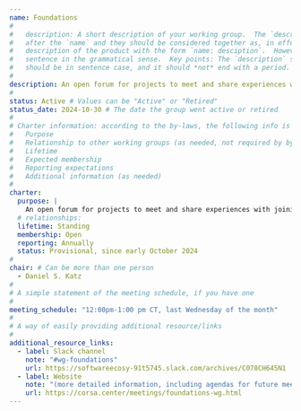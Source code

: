```yaml
---
name: Foundations
#
#   description: A short description of your working group.  The `description` is always shown immediately 
#   after the `name` and they should be considered together as, in effect constructing a sentence-length 
#   description of the product with the form `name: desciption`.  However it does not need to be a complete 
#   sentence in the grammatical sense.  Key points: The `description` should *not* repeat the `name`, it 
#   should be in sentence case, and it should *not* end with a period.
# 
description: An open forum for projects to meet and share experiences with joining or membership in an open-source software foundation
#
status: Active # Values can be "Active" or "Retired"
status_date: 2024-10-30 # The date the group went active or retired
#
# Charter information: according to the by-laws, the following info is expected:
#   Purpose
#   Relationship to other working groups (as needed, not required by by-laws)
#   Lifetime
#   Expected membership
#   Reporting expectations
#   Additional information (as needed)
#
charter:
  purpose: |
    An open forum for projects to meet and share experiences with joining or membership in an open-source software foundation (e.g., NumFOCUS, High Performance Software Foundation, etc.)
  # relationships: 
  lifetime: Standing
  membership: Open
  reporting: Annually
  status: Provisional, since early October 2024
#
chair: # Can be more than one person
  - Daniel S. Katz
#
# A simple statement of the meeting schedule, if you have one
#
meeting_schedule: "12:00pm-1:00 pm CT, last Wednesday of the month"
#
# A way of easily providing additional resource/links
#
additional_resource_links:
  - label: Slack channel
    note: "#wg-foundations"
    url: https://softwareecosy-91t5745.slack.com/archives/C078CH645N1
  - label: Website
    note: "(more detailed information, including agendas for future meetings, and notes and recordings of past meetings)"
    url: https://corsa.center/meetings/foundations-wg.html
---
```

